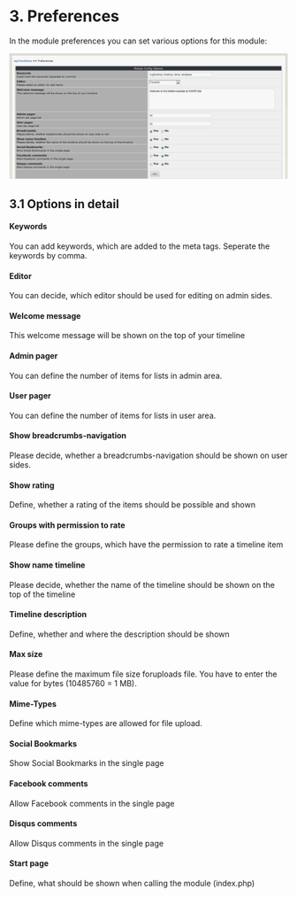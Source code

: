 # 3. Preferences

In the module preferences you can set various options for this module:<br/>

![](../assets/3preferences.png)

## 3.1 Options in detail
#### Keywords
You can add keywords, which are added to the meta tags. Seperate the keywords by comma.

#### Editor
You can decide, which editor should be used for editing on admin sides.

#### Welcome message
This welcome message will be shown on the top of your timeline

#### Admin pager
You can define the number of items for lists in admin area.

#### User pager
You can define the number of items for lists in user area.

#### Show breadcrumbs-navigation
Please decide, whether a breadcrumbs-navigation should be shown on user sides.

#### Show rating
Define, whether a rating of the items should be possible and shown

#### Groups with permission to rate
Please define the groups, which have the permission to rate a timeline item

#### Show name timeline
Please decide, whether the name of the timeline should be shown on the top of the timeline

#### Timeline description
Define, whether and where the description should be shown

#### Max size
Please define the maximum file size foruploads file. You have to enter the value for bytes (10485760 = 1 MB).

#### Mime-Types
Define which mime-types are allowed for file upload.

#### Social Bookmarks
Show Social Bookmarks in the single page

#### Facebook comments
Allow Facebook comments in the single page

#### Disqus comments
Allow Disqus comments in the single page

#### Start page
Define, what should be shown when calling the module (index.php)

